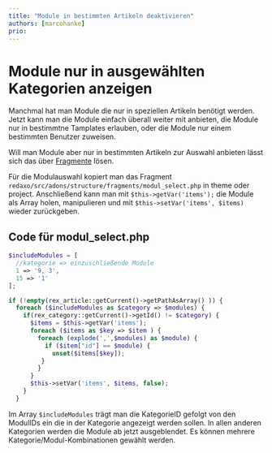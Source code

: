 ```yaml
---
title: "Module in bestimmten Artikeln deaktivieren"
authors: [marcohanke]
prio:
---
```


# Module nur in ausgewählten Kategorien anzeigen

Manchmal hat man Module die nur in speziellen Artikeln benötigt werden. Jetzt kann man die Module einfach überall weiter mit anbieten, die Module nur in bestimmtne Tamplates erlauben, oder die Module nur einem bestimmten Benutzer zuweisen.

Will man Module aber nur in bestimmten Artikeln zur Auswahl anbieten lässt sich das über [Fragmente](https://redaxo.org/doku/main/fragmente) lösen.

Für die Modulauswahl kopiert man das Fragment `redaxo/src/adons/structure/fragments/modul_select.php` in theme oder project. Anschließend kann man mit `$this->getVar('items');` die Module als Array holen, manipulieren und mit `$this->setVar('items', $items)` wieder zurückgeben.

## Code für modul_select.php

```php
$includeModules = [
  //kategorie => einzuschließende Module
  1 => '9, 3',
  15 => '1'
];

if (!empty(rex_article::getCurrent()->getPathAsArray() )) {
  foreach ($includeModules as $category => $modules) {
    if(rex_category::getCurrent()->getId() != $category) {
      $items = $this->getVar('items');
      foreach ($items as $key => $item ) {
        foreach (explode(',',$modules) as $module) {
          if ($item["id"] == $module) {
            unset($items[$key]);
         }
        }
      }
      $this->setVar('items', $items, false);
    }
  }
```
Im Array `$includeModules` trägt man die KategorieID gefolgt von den ModulIDs ein die in der Kategorie angezeigt werden sollen. In allen anderen Kategorien werden die Module ab jetzt ausgeblendet. Es können mehrere Kategorie/Modul-Kombinationen gewählt werden.


